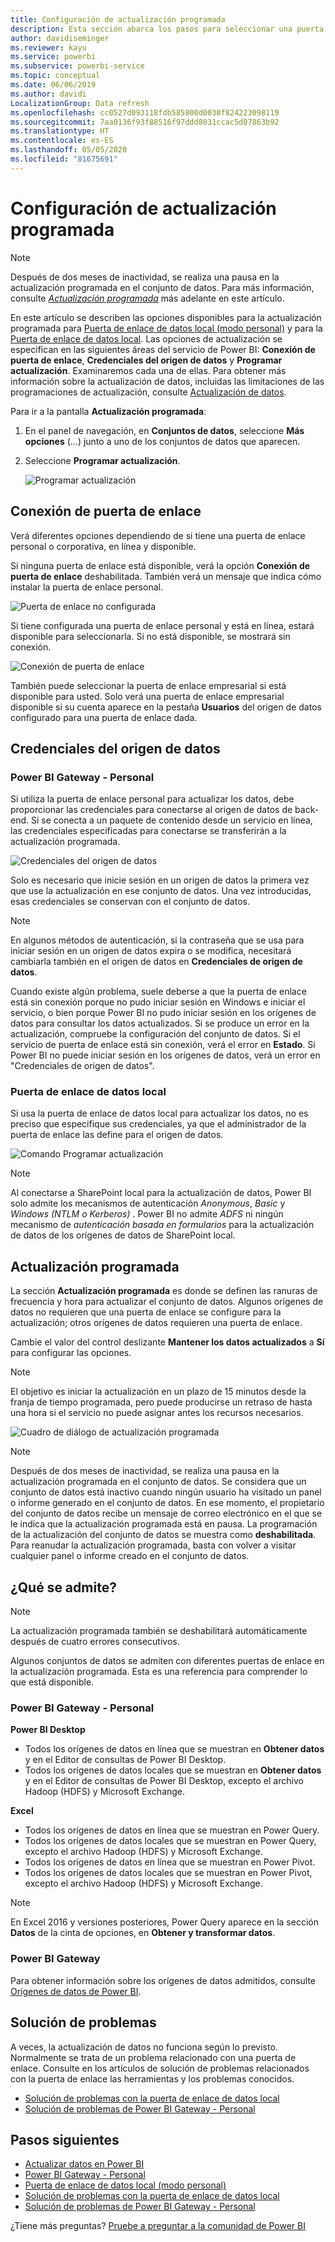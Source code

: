 ```yaml
---
title: Configuración de actualización programada
description: Esta sección abarca los pasos para seleccionar una puerta de enlace y configurar la actualización programada.
author: davidiseminger
ms.reviewer: kayu
ms.service: powerbi
ms.subservice: powerbi-service
ms.topic: conceptual
ms.date: 06/06/2019
ms.author: davidi
LocalizationGroup: Data refresh
ms.openlocfilehash: cc0527d093118fdb585800d0038f824223098119
ms.sourcegitcommit: 7aa0136f93f88516f97ddd8031ccac5d07863b92
ms.translationtype: HT
ms.contentlocale: es-ES
ms.lasthandoff: 05/05/2020
ms.locfileid: "81675691"
---
```

# <a name="configure-scheduled-refresh"></a>Configuración de actualización programada

>[!NOTE]
>Después de dos meses de inactividad, se realiza una pausa en la actualización programada en el conjunto de datos. Para más información, consulte [*Actualización programada*](#scheduled-refresh) más adelante en este artículo.

En este artículo se describen las opciones disponibles para la actualización programada para [Puerta de enlace de datos local (modo personal)](service-gateway-personal-mode.md) y para la [Puerta de enlace de datos local](service-gateway-onprem.md). Las opciones de actualización se especifican en las siguientes áreas del servicio de Power BI: **Conexión de puerta de enlace**, **Credenciales del origen de datos** y **Programar actualización**. Examinaremos cada una de ellas. Para obtener más información sobre la actualización de datos, incluidas las limitaciones de las programaciones de actualización, consulte [Actualización de datos](refresh-data.md#data-refresh).

Para ir a la pantalla **Actualización programada**:

1. En el panel de navegación, en **Conjuntos de datos**, seleccione **Más opciones** (...) junto a uno de los conjuntos de datos que aparecen.
2. Seleccione **Programar actualización**.

    ![Programar actualización](media/refresh-scheduled-refresh/dataset-menu.png)

## <a name="gateway-connection"></a>Conexión de puerta de enlace

Verá diferentes opciones dependiendo de si tiene una puerta de enlace personal o corporativa, en línea y disponible.

Si ninguna puerta de enlace está disponible, verá la opción **Conexión de puerta de enlace** deshabilitada. También verá un mensaje que indica cómo instalar la puerta de enlace personal.

![Puerta de enlace no configurada](media/refresh-scheduled-refresh/gateway-not-configured.png)

Si tiene configurada una puerta de enlace personal y está en línea, estará disponible para seleccionarla. Si no está disponible, se mostrará sin conexión.

![Conexión de puerta de enlace](media/refresh-scheduled-refresh/gateway-connection.png)

También puede seleccionar la puerta de enlace empresarial si está disponible para usted. Solo verá una puerta de enlace empresarial disponible si su cuenta aparece en la pestaña **Usuarios** del origen de datos configurado para una puerta de enlace dada.

## <a name="data-source-credentials"></a>Credenciales del origen de datos

### <a name="power-bi-gateway---personal"></a>Power BI Gateway - Personal

Si utiliza la puerta de enlace personal para actualizar los datos, debe proporcionar las credenciales para conectarse al origen de datos de back-end. Si se conecta a un paquete de contenido desde un servicio en línea, las credenciales especificadas para conectarse se transferirán a la actualización programada.

![Credenciales del origen de datos](media/refresh-scheduled-refresh/data-source-credentials-pgw.png)

Solo es necesario que inicie sesión en un origen de datos la primera vez que use la actualización en ese conjunto de datos. Una vez introducidas, esas credenciales se conservan con el conjunto de datos.

> [!NOTE]
> En algunos métodos de autenticación, si la contraseña que se usa para iniciar sesión en un origen de datos expira o se modifica, necesitará cambiarla también en el origen de datos en **Credenciales de origen de datos**.

Cuando existe algún problema, suele deberse a que la puerta de enlace está sin conexión porque no pudo iniciar sesión en Windows e iniciar el servicio, o bien porque Power BI no pudo iniciar sesión en los orígenes de datos para consultar los datos actualizados. Si se produce un error en la actualización, compruebe la configuración del conjunto de datos. Si el servicio de puerta de enlace está sin conexión, verá el error en **Estado**. Si Power BI no puede iniciar sesión en los orígenes de datos, verá un error en "Credenciales de origen de datos".

### <a name="on-premises-data-gateway"></a>Puerta de enlace de datos local

Si usa la puerta de enlace de datos local para actualizar los datos, no es preciso que especifique sus credenciales, ya que el administrador de la puerta de enlace las define para el origen de datos.

![Comando Programar actualización](media/refresh-scheduled-refresh/data-source-credentials-egw.png)

> [!NOTE]
> Al conectarse a SharePoint local para la actualización de datos, Power BI solo admite los mecanismos de autenticación *Anonymous*, *Basic* y *Windows (NTLM o Kerberos)* . Power BI no admite *ADFS* ni ningún mecanismo de *autenticación basada en formularios* para la actualización de datos de los orígenes de datos de SharePoint local.

## <a name="scheduled-refresh"></a>Actualización programada

La sección **Actualización programada** es donde se definen las ranuras de frecuencia y hora para actualizar el conjunto de datos. Algunos orígenes de datos no requieren que una puerta de enlace se configure para la actualización; otros orígenes de datos requieren una puerta de enlace.

Cambie el valor del control deslizante **Mantener los datos actualizados** a **Sí** para configurar las opciones.

> [!NOTE]
> El objetivo es iniciar la actualización en un plazo de 15 minutos desde la franja de tiempo programada, pero puede producirse un retraso de hasta una hora si el servicio no puede asignar antes los recursos necesarios.

![Cuadro de diálogo de actualización programada](media/refresh-scheduled-refresh/scheduled-refresh.png)

> [!NOTE]
> Después de dos meses de inactividad, se realiza una pausa en la actualización programada en el conjunto de datos. Se considera que un conjunto de datos está inactivo cuando ningún usuario ha visitado un panel o informe generado en el conjunto de datos. En ese momento, el propietario del conjunto de datos recibe un mensaje de correo electrónico en el que se le indica que la actualización programada está en pausa. La programación de la actualización del conjunto de datos se muestra como **deshabilitada**. Para reanudar la actualización programada, basta con volver a visitar cualquier panel o informe creado en el conjunto de datos.

## <a name="whats-supported"></a>¿Qué se admite?


> [!NOTE]
> La actualización programada también se deshabilitará automáticamente después de cuatro errores consecutivos.

Algunos conjuntos de datos se admiten con diferentes puertas de enlace en la actualización programada. Esta es una referencia para comprender lo que está disponible.

### <a name="power-bi-gateway---personal"></a>Power BI Gateway - Personal

**Power BI Desktop**

* Todos los orígenes de datos en línea que se muestran en **Obtener datos** y en el Editor de consultas de Power BI Desktop.
* Todos los orígenes de datos locales que se muestran en **Obtener datos** y en el Editor de consultas de Power BI Desktop, excepto el archivo Hadoop (HDFS) y Microsoft Exchange.

**Excel**

* Todos los orígenes de datos en línea que se muestran en Power Query.
* Todos los orígenes de datos locales que se muestran en Power Query, excepto el archivo Hadoop (HDFS) y Microsoft Exchange.
* Todos los orígenes de datos en línea que se muestran en Power Pivot.
* Todos los orígenes de datos locales que se muestran en Power Pivot, excepto el archivo Hadoop (HDFS) y Microsoft Exchange.

> [!NOTE]
> En Excel 2016 y versiones posteriores, Power Query aparece en la sección **Datos** de la cinta de opciones, en **Obtener y transformar datos**.

### <a name="power-bi-gateway"></a>Power BI Gateway

Para obtener información sobre los orígenes de datos admitidos, consulte [Orígenes de datos de Power BI](power-bi-data-sources.md).

## <a name="troubleshooting"></a>Solución de problemas
A veces, la actualización de datos no funciona según lo previsto. Normalmente se trata de un problema relacionado con una puerta de enlace. Consulte en los artículos de solución de problemas relacionados con la puerta de enlace las herramientas y los problemas conocidos.

- [Solución de problemas con la puerta de enlace de datos local](service-gateway-onprem-tshoot.md)
- [Solución de problemas de Power BI Gateway - Personal](service-admin-troubleshooting-power-bi-personal-gateway.md)

## <a name="next-steps"></a>Pasos siguientes

- [Actualizar datos en Power BI](refresh-data.md)  
- [Power BI Gateway - Personal](service-gateway-personal-mode.md)  
- [Puerta de enlace de datos local (modo personal)](service-gateway-onprem.md)  
- [Solución de problemas con la puerta de enlace de datos local](service-gateway-onprem-tshoot.md)  
- [Solución de problemas de Power BI Gateway - Personal](service-admin-troubleshooting-power-bi-personal-gateway.md)  

¿Tiene más preguntas? [Pruebe a preguntar a la comunidad de Power BI](https://community.powerbi.com/)